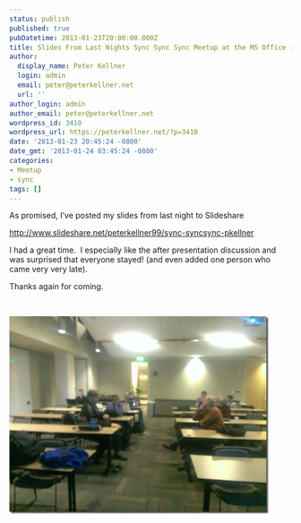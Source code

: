 ```yaml
---
status: publish
published: true
pubDatetime: 2013-01-23T20:00:00.000Z
title: Slides From Last Nights Sync Sync Sync Meetup at the MS Office in San Francisco
author:
  display_name: Peter Kellner
  login: admin
  email: peter@peterkellner.net
  url: ''
author_login: admin
author_email: peter@peterkellner.net
wordpress_id: 3410
wordpress_url: https://peterkellner.net/?p=3410
date: '2013-01-23 20:45:24 -0800'
date_gmt: '2013-01-24 03:45:24 -0800'
categories:
- Meetup
- sync
tags: []
---
```

<p>As promised, I’ve posted my slides from last night to Slideshare</p>
<p><a title="http://www.slideshare.net/peterkellner99/sync-syncsync-pkellner" href="http://www.slideshare.net/peterkellner99/sync-syncsync-pkellner">http://www.slideshare.net/peterkellner99/sync-syncsync-pkellner</a></p>
<p>I had a great time.&#160; I especially like the after presentation discussion and was surprised that everyone stayed! (and even added one person who came very very late).</p>
<p>Thanks again for coming.</p>
<p>&#160;</p>
<p><a href="/wp/wp-content/uploads/2013/01/WP_20130122_005.jpg"><img title="WP_20130122_005" style="border-top: 0px; border-right: 0px; border-bottom: 0px; border-left: 0px; display: inline" border="0" alt="WP_20130122_005" src="/wp/wp-content/uploads/2013/01/WP_20130122_005_thumb.jpg" width="463" height="353" /></a></p>
